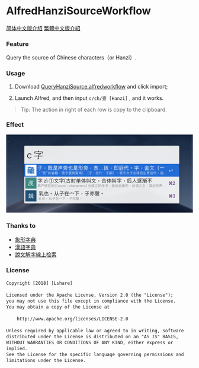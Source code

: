 # AlfredHanziSourceWorkflow
 [简体中文版介绍](https://github.com/LinLshare/AlfredHanziSourceWorkflow/blob/master/README-zh-CN.md)  [繁體中文版介紹](https://github.com/LinLshare/AlfredHanziSourceWorkflow/blob/master/README-zh-TW.md)

### Feature

Query the source of Chinese characters（or Hanzi）.

### Usage

1. Download [QueryHanziSource.alfredworkflow](https://github.com//LinLshare/AlfredHanziSourceWorkflow/raw/master/QueryHanziSource.alfredworkflow) and click import;

2. Launch Alfred, and then input  `c/ch/查 [Hanzi]` , and it works.

> Tip: The action in right of each row is copy to the clipboard.

### Effect

![screen_shot_search_zi](screenshot/screen_shot_search_zi.png)

### Thanks to

- [象形字典](http://www.vividict.com/Default.aspx)
- [漢語字典](http://dict.iguci.cn/)
- [說文解字線上检索](http://www.shuowen.org/)

### License

```
Copyright [2018] [Lshare]

Licensed under the Apache License, Version 2.0 (the "License");
you may not use this file except in compliance with the License.
You may obtain a copy of the License at

    http://www.apache.org/licenses/LICENSE-2.0

Unless required by applicable law or agreed to in writing, software
distributed under the License is distributed on an "AS IS" BASIS,
WITHOUT WARRANTIES OR CONDITIONS OF ANY KIND, either express or implied.
See the License for the specific language governing permissions and
limitations under the License.
```